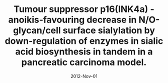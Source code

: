---
link: https://dx.doi.org/10.1111/febs.12001
journal: The FEBS journal
title: Tumour suppressor p16(INK4a)  - anoikis-favouring decrease in N/O-glycan/cell surface sialylation by down-regulation of enzymes in sialic acid biosynthesis in tandem in a pancreatic carcinoma model.
date: 2012-Nov-01
authors: Amano, M, Eriksson, H, Manning, JC, Detjen, KM, André, S, Nishimura, S, Lehtiö, J, Gabius, HJ
---